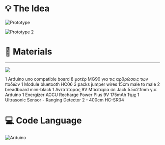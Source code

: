 
# 💡 The Idea

![Prototype](https://github.com/user-attachments/assets/ec9391bf-2679-474a-95a9-0d6f21157249)

![Prototype 2](https://github.com/user-attachments/assets/cff5d3a1-53fc-4ae7-a740-63f0e2d61d32)


# 📃 Materials

---
[![](https://visitcount.itsvg.in/api?id=Hlektronikoi&icon=0&color=0)](https://visitcount.itsvg.in)

<!-- Proudly created with GPRM ( https://gprm.itsvg.in ) -->

1 Arduino uno compatible board
8 μοτέρ MG90 για τις αρθρώσεις των ποδιών 
1 Μodule bluetooth HC06
3 packs jumper wires 15cm male to male
2 breadboard mini-black
1 Αντάπτορας 9V Μπαταρία σε Jack 5.5x2.1mm για Arduino
1 Energizer ACCU Recharge Power Plus 9V 175mAh 1τμχ
1 Ultrasonic Sensor - Ranging Detector 2 - 400cm HC-SR04

# 💻 Code Language
<picture>
  <img alt="Arduino" src="https://img.shields.io/badge/-Arduino-00979D?style=for-the-badge&logo=Arduino&logoColor=white">
</picture>
